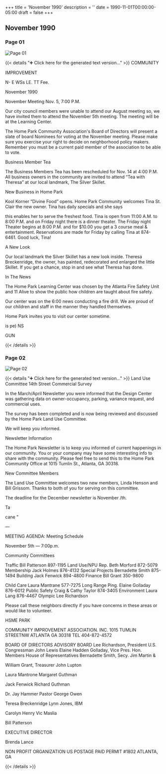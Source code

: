 +++
title = 'November 1990'
description = ''
date = 1990-11-01T00:00:00-05:00
draft = false
+++

## November 1990


### Page 01

![Page 01](/1990-11_01.jpg)

{{< details "➕ Click here for the generated text version..." >}}
COMMUNITY

IMPROVEMENT

N- E WSs LE. TT Fee.

November 1990

November Meeting
Nov. 5, 7:00 P.M.

Our city council members were unable to
attend our August meeting so, we have
invited them to attend the November 5th
meeting. The meeting will be at the Learning
Center.

The Home Park Community Association's
Board of Directors will present a slate of
board Nominees for voting at the November
meeting. Please make sure you exercise your
right to decide on neighborhood policy
makers. Remember you must be a current
paid member of the association to be able to
vote.

Business Member Tea

The Business Members Tea has been
rescheduled for Nov. 14 at 4:00 P.M. All
business owners in the community are
invited to attend “Tea with Theresa” at our
local landmark, The Silver Skillet.

New Business in Home Park

Kool Korner “Divine Food” opens. Home
Park Community welcomes Tina St. Clair the
new owner. Tina has daily specials and she says

this enables her to serve the freshest food. Tina is
open from 11:00 A.M. to 8:00 P.M. and on Friday
night there is a dinner theater. The Friday night
Theater begins at 8:00 P.M. and for $10.00 you get
a 3 course meal & entertainment. Reservations are
made for Friday by calling Tina at 874-6461. Good
luck, Tina!

A New Look

Our local landmark the Silver Skillet has a
new look inside. Theresa Breckenridge, the
owner, has painted, redecorated and enlarged
the little Skillet. If you get a chance, stop in and
see what Theresa has done.

In The News

The Home Park Learning Center was chosen
by the Atlanta Fire Safety Unit and 11 Alive to
show the public how children are taught about
fire safety.

Our center was on the 6:00 news conducting a
fire drill. We are proud of our children and staff
in the manner they handled themselves.

Home Park invites you to visit our center
sometime.

is
pe)
NS

GUN


{{< /details >}}




### Page 02

![Page 02](/1990-11_02.jpg)

{{< details "➕ Click here for the generated text version..." >}}
Land Use Committee
14th Street Commercial Survey

In the March/April Newsletter you were
informed that the Design Center was
gathering data on owner-occupancy, parking,
variance request, and commercial uses.

The survey has been completed and is now
being reviewed and discussed by the Home
Park Land Use Committee.

We will keep you informed.

Newsletter Information

The Home Park Newsletter is to keep you
informed of current happenings in our
community. You or your company may have
some interesting info to share with the
community. Please feel free to send this to the
Home Park Community Office at 1015
Tumlin St., Atlanta, GA 30318.

New Committee Members

The Land Use Committee welcomes two
new members, Linda Henson and Bill
Grissom. Thanks to both of you for serving
on this committee.

The deadline for the December newsletter is
November /th.

Ta

cane
"

—

MEETING AGENDA:
Meeting Schedule

November 5th — 7:00p.m.

Community Committees

Traffic Bill Patterson 897-1195
Land Use/NPU Rep. Beth Morford 872-5079
Membership Jack Holmes 876-4132
Special Projects Bernadette Smith 875-1494
Building Jack Fenwick 894-4800
Finance Bill Grant 350-9800

Child Care Laura Mantrane 577-7275
Long Range Ping. Elaine Golladay 876-6012
Public Safety Craig & Cathy Taylor 874-3405
Environment Laura Lang 876-4467
Olympic Lee Richardson

Please call these neighbors directly if you have concerns in
these areas or would like to volunteer.

HSME PARK

COMMUNITY IMPROVEMENT ASSOCIATION. INC.
1015 TUMLIN STREETNW ATLANTA GA 30318 TEL 404-872-4572

BOARD OF DIRECTORS ADVISORY BOARD
Lee Richardson, President U.S. Congressman John Lewis
Elaine Hadden Golladay, Vice Pres. Hon. Members House of Representatives
Bernadette Smith, Secy. Jim Martin &

William Grant, Treasurer John Lupton

Laura Mantrone Margaret Guthman

Jack Fenwick Richard Guthman

Dr. Jay Hammer Pastor George Owen

Teresa Breckenridge Lynn Jones, IBM

Carolyn Henry Vic Maslia

Bill Patterson

EXECUTIVE DIRECTOR

Brenda Lance

NON PROFIT
ORGANIZATION
US POSTAGE
PAID
PERMIT #1802
ATLANTA, GA


{{< /details >}}


